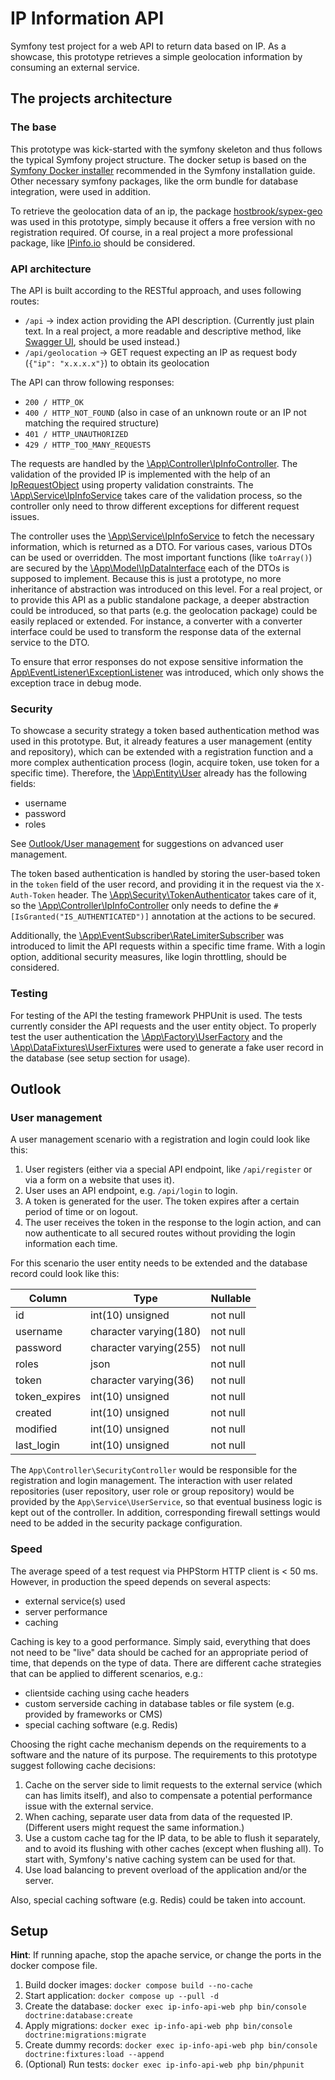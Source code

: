 # IP Information API

Symfony test project for a web API to return data based on IP.
As a showcase, this prototype retrieves a simple geolocation information
by consuming an external service.

## The projects architecture

### The base

This prototype was kick-started with the symfony skeleton and thus follows the typical 
Symfony project structure. The docker setup  is based on the [Symfony Docker installer](https://github.com/dunglas/symfony-docker)
recommended in the Symfony installation guide. Other necessary symfony packages,
like the orm bundle for database integration, were used in addition.

To retrieve the geolocation data of an ip, the package [hostbrook/sypex-geo](https://packagist.org/packages/hostbrook/sypex-geo)
was used in this prototype, simply because it offers a free version with no registration required.
Of course, in a real project a more professional package, like [IPinfo.io](https://packagist.org/packages/ipinfo/ipinfo)
should be considered.

### API architecture

The API is built according to the RESTful approach, and uses following routes:

- `/api` → index action providing the API description. (Currently just plain text. In a real project,
a more readable and descriptive method, like [Swagger UI](https://swagger.io/tools/swagger-ui/), should be used instead.)
- `/api/geolocation` → GET request expecting an IP as request body (`{"ip": "x.x.x.x"}`) to obtain its geolocation

The API can throw following responses:
- `200 / HTTP_OK`
- `400 / HTTP_NOT_FOUND` (also in case of an unknown route or an IP not matching the required structure)
- `401 / HTTP_UNAUTHORIZED`
- `429 / HTTP_TOO_MANY_REQUESTS`

The requests are handled by the [\App\Controller\IpInfoController](src%2FController%2FIpInfoController.php). The validation of the provided IP is implemented 
with the help of an [IpRequestObject](App\Entity\IpRequestObject) using property validation constraints. The
[\App\Service\IpInfoService](src%2FService%2FIpInfoService.php) takes care of the validation process, so the controller only need to throw different
exceptions for different request issues.

The controller uses the [\App\Service\IpInfoService](src%2FService%2FIpInfoService.php) to fetch the necessary
information, which is returned as a DTO. For various cases, various DTOs can be used or overridden. The most
important functions (like `toArray()`) are secured by the [\App\Model\IpDataInterface](src%2FModel%2FIpDataInterface.php)
each of the DTOs is supposed to implement.
Because this is just a prototype, no more inheritance of abstraction was introduced on this level. For a real project, or
to provide this API as a public standalone package, a deeper abstraction could be introduced, so that parts (e.g.
the geolocation package) could be easily replaced or extended. For instance, a converter with a converter interface
could be used to transform the response data of the external service to the DTO.

To ensure that error responses do not expose sensitive information
the [App\EventListener\ExceptionListener](src%2FEventListener%2FExceptionListener.php) was introduced, which only
shows the exception trace in debug mode.


### Security

To showcase a security strategy a token based authentication method was used in this prototype.
But, it already features a user management (entity and repository), which can be extended with a registration function and
a more complex authentication process (login, acquire token, use token for a specific time).
Therefore, the [\App\Entity\User](src%2FEntity%2FUser.php) already has the following fields:

- username
- password
- roles

See [Outlook/User management](#outlook-user-management) for suggestions on advanced user management.

The token based authentication is handled by storing the user-based token in the `token` field of the user record,
and providing it in the request via the `X-Auth-Token` header. The [\App\Security\TokenAuthenticator](src%2FSecurity%2FTokenAuthenticator.php)
takes care of it, so the [\App\Controller\IpInfoController](src%2FController%2FIpInfoController.php) only needs
to define the `#[IsGranted("IS_AUTHENTICATED")]` annotation at the actions to be secured.

Additionally, the [\App\EventSubscriber\RateLimiterSubscriber](src%2FEventSubscriber%2FRateLimiterSubscriber.php)
was introduced to limit the API requests within a specific time frame. With a login option, additional security measures, 
like login throttling, should be considered.

### Testing

For testing of the API the testing framework PHPUnit is used. The tests currently consider the API requests 
and the user entity object. To properly test the user authentication the [\App\Factory\UserFactory](src%2FFactory%2FUserFactory.php)
and the [\App\DataFixtures\UserFixtures](src%2FDataFixtures%2FUserFixtures.php) were used to generate a fake user 
record in the database (see setup section for usage).

## Outlook

### User management

<a id="outlook-user-management"></a>

A user management scenario with a registration and login could look like this:

1. User registers (either via a special API endpoint, like `/api/register` or via a form on a website that uses it).
2. User uses an API endpoint, e.g. `/api/login` to login.
3. A token is generated for the user. The token expires after a certain period of time or on logout.
4. The user receives the token in the response to the login action, and can now authenticate to all secured routes without providing the login information each time.

For this scenario the user entity needs to be extended and the database record could look like this:

| Column        | Type                   | Nullable  |
|---------------|------------------------|-----------|
| id            | int(10) unsigned       | not null  |
| username      | character varying(180) | not null  |
| password      | character varying(255) | not null  |
| roles         | json                   | not null  |
| token         | character varying(36)  | not null  |
| token_expires | int(10) unsigned       | not null  |
| created       | int(10) unsigned       | not null  |
| modified      | int(10) unsigned       | not null  |
| last_login    | int(10) unsigned       | not null  |

The `App\Controller\SecurityController` would be responsible for the registration and login management.
The interaction with user related repositories (user repository, user role or group repository) would be
provided by the `App\Service\UserService`, so that eventual business logic is kept out of the controller.
In addition, corresponding firewall settings would need to be added in the security package configuration.

### Speed

The average speed of a test request via PHPStorm HTTP client is < 50 ms. However, in production the speed 
depends on several aspects:
- external service(s) used
- server performance
- caching

Caching is key to a good performance. Simply said, everything that does not need to be "live" data should be cached for
an appropriate period of time, that depends on the type of data. There are different cache strategies that can
be applied to different scenarios, e.g.:

- clientside caching using cache headers
- custom serverside caching in database tables or file system (e.g. provided by frameworks or CMS)
- special caching software (e.g. Redis)

Choosing the right cache mechanism depends on the requirements to a software and the nature of its purpose. 
The requirements to this prototype suggest following cache decisions:

1. Cache on the server side to limit requests to the external service (which can has limits itself), and also to compensate a potential performance issue with the external service.
2. When caching, separate user data from data of the requested IP. (Different users might request the same information.)
3. Use a custom cache tag for the IP data, to be able to flush it separately, and to avoid its flushing with other caches (except when flushing all). To start with, Symfony's native caching system can be used for that.
4. Use load balancing to prevent overload of the application and/or the server.

Also, special caching software (e.g. Redis) could be taken into account.

## Setup

**Hint**: If running apache, stop the apache service, or change the ports in the docker compose file.

1. Build docker images: `docker compose build --no-cache` 
2. Start application: `docker compose up --pull -d`
3. Create the database: `docker exec ip-info-api-web php bin/console doctrine:database:create`
4. Apply migrations: `docker exec ip-info-api-web php bin/console doctrine:migrations:migrate`
5. Create dummy records: `docker exec ip-info-api-web php bin/console doctrine:fixtures:load --append`
6. (Optional) Run tests: `docker exec ip-info-api-web php bin/phpunit`
